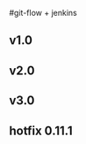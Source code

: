 <!--
 * @Description:
 * @Version: 0.0.1
 * @Company: hNdt
 * @Author: xiaWang1024
 * @Date: 2019-12-17 10:32:39
 * @LastEditTime : 2019-12-18 16:40:20
 -->

#git-flow + jenkins

## v1.0

## v2.0

## v3.0

## hotfix 0.11.1
